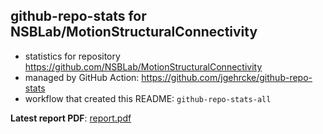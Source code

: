 ## github-repo-stats for NSBLab/MotionStructuralConnectivity

- statistics for repository https://github.com/NSBLab/MotionStructuralConnectivity
- managed by GitHub Action: https://github.com/jgehrcke/github-repo-stats
- workflow that created this README: `github-repo-stats-all`

**Latest report PDF**: [report.pdf](https://github.com/chaosuo/add-ghrs/raw/github-repo-stats/NSBLab/MotionStructuralConnectivity/latest-report/report.pdf)

